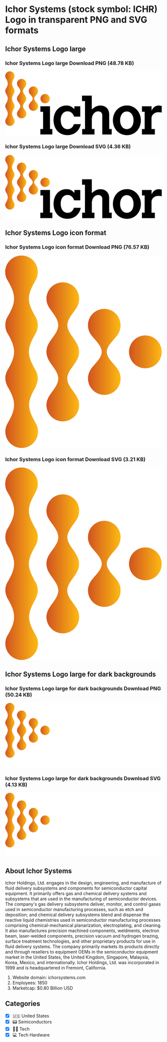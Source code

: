 # Ichor Systems (stock symbol: ICHR) Logo in transparent PNG and SVG formats

## Ichor Systems Logo large

### Ichor Systems Logo large Download PNG (48.78 KB)

![Ichor Systems Logo large Download PNG (48.78 KB)](/img/orig/ICHR_BIG-41f1f068.png)

### Ichor Systems Logo large Download SVG (4.36 KB)

![Ichor Systems Logo large Download SVG (4.36 KB)](/img/orig/ICHR_BIG-bc081acc.svg)

## Ichor Systems Logo icon format

### Ichor Systems Logo icon format Download PNG (76.57 KB)

![Ichor Systems Logo icon format Download PNG (76.57 KB)](/img/orig/ICHR-be5008c1.png)

### Ichor Systems Logo icon format Download SVG (3.21 KB)

![Ichor Systems Logo icon format Download SVG (3.21 KB)](/img/orig/ICHR-363c5f82.svg)

## Ichor Systems Logo large for dark backgrounds

### Ichor Systems Logo large for dark backgrounds Download PNG (50.24 KB)

![Ichor Systems Logo large for dark backgrounds Download PNG (50.24 KB)](/img/orig/ICHR_BIG.D-c0d86b87.png)

### Ichor Systems Logo large for dark backgrounds Download SVG (4.13 KB)

![Ichor Systems Logo large for dark backgrounds Download SVG (4.13 KB)](/img/orig/ICHR_BIG.D-58ac7c7d.svg)

## About Ichor Systems

Ichor Holdings, Ltd. engages in the design, engineering, and manufacture of fluid delivery subsystems and components for semiconductor capital equipment. It primarily offers gas and chemical delivery systems and subsystems that are used in the manufacturing of semiconductor devices. The company's gas delivery subsystems deliver, monitor, and control gases used in semiconductor manufacturing processes, such as etch and deposition; and chemical delivery subsystems blend and dispense the reactive liquid chemistries used in semiconductor manufacturing processes comprising chemical-mechanical planarization, electroplating, and cleaning. It also manufactures precision machined components, weldments, electron beam, laser-welded components, precision vacuum and hydrogen brazing, surface treatment technologies, and other proprietary products for use in fluid delivery systems. The company primarily markets its products directly and through resellers to equipment OEMs in the semiconductor equipment market in the United States, the United Kingdom, Singapore, Malaysia, Korea, Mexico, and internationally. Ichor Holdings, Ltd. was incorporated in 1999 and is headquartered in Fremont, California.

1. Website domain: ichorsystems.com
2. Employees: 1850
3. Marketcap: $0.80 Billion USD


## Categories
- [x] 🇺🇸 United States
- [x] 📟 Semiconductors
- [x] 👩‍💻 Tech
- [x] 💻 Tech Hardware
